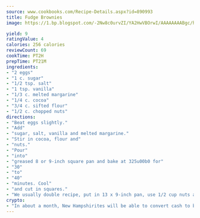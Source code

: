 ```yaml
---
source: www.cookbooks.com/Recipe-Details.aspx?id=890993
title: Fudge Brownies
image: https://1.bp.blogspot.com/-2Nw8c0urvZI/YA2HwVBOrwI/AAAAAAAABgc/hcoCuYbLRGghREWYfHLERS8jzKEXzVPXwCLcBGAsYHQ/s154/14.png

yield: 9
ratingValue: 4
calories: 256 calories
reviewCount: 69
cookTime: PT2H
prepTime: PT21M
ingredients:
- "2 eggs"
- "1 c. sugar"
- "1/2 tsp. salt"
- "1 tsp. vanilla"
- "1/3 c. melted margarine"
- "1/4 c. cocoa"
- "3/4 c. sifted flour"
- "1/2 c. chopped nuts"
directions:
- "Beat eggs slightly."
- "Add"
- "sugar, salt, vanilla and melted margarine."
- "Stir in cocoa, flour and"
- "nuts."
- "Pour"
- "into"
- "greased 8 or 9-inch square pan and bake at 325u00b0 for"
- "30"
- "to"
- "40"
- "minutes. Cool"
- "and cut in squares."
- "We usually double recipe, put in 13 x 9-inch pan, use 1/2 cup nuts and bake a bit longer."
crypto:
- "In about a month, New Hampshirites will be able to convert cash to bitcoins via new bitcoin ATMs popping up in the state."
---
```

